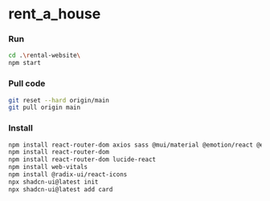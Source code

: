 # rent_a_house

### Run

```bash
cd .\rental-website\
npm start
```

### Pull code

```bash
git reset --hard origin/main 
git pull origin main
```

### Install

```bash
npm install react-router-dom axios sass @mui/material @emotion/react @emotion/styled
npm install react-router-dom
npm install react-router-dom lucide-react
npm install web-vitals
npm install @radix-ui/react-icons
npx shadcn-ui@latest init
npx shadcn-ui@latest add card
```

